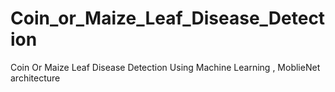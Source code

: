 # Coin_or_Maize_Leaf_Disease_Detection
Coin Or Maize Leaf Disease Detection Using Machine Learning , MoblieNet architecture
